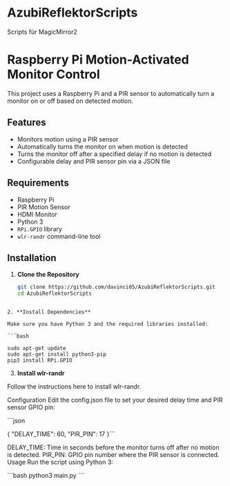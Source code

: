 # AzubiReflektorScripts
Scripts für MagicMirror2

# Raspberry Pi Motion-Activated Monitor Control

This project uses a Raspberry Pi and a PIR sensor to automatically turn a monitor on or off based on detected motion.

## Features

- Monitors motion using a PIR sensor
- Automatically turns the monitor on when motion is detected
- Turns the monitor off after a specified delay if no motion is detected
- Configurable delay and PIR sensor pin via a JSON file

## Requirements

- Raspberry Pi
- PIR Motion Sensor
- HDMI Monitor
- Python 3
- `RPi.GPIO` library
- `wlr-randr` command-line tool

## Installation

1. **Clone the Repository**

   ```bash
   git clone https://github.com/davinci05/AzubiReflektorScripts.git
   cd AzubiReflektorScripts
```

2. **Install Dependencies**

Make sure you have Python 3 and the required libraries installed:

´´´bash

sudo apt-get update
sudo apt-get install python3-pip
pip3 install RPi.GPIO
```

3. **Install wlr-randr**

Follow the instructions here to install wlr-randr.

Configuration
Edit the config.json file to set your desired delay time and PIR sensor GPIO pin:

´´´json

{
    "DELAY_TIME": 60,
    "PIR_PIN": 17
}´´´

DELAY_TIME: Time in seconds before the monitor turns off after no motion is detected.
PIR_PIN: GPIO pin number where the PIR sensor is connected.
Usage
Run the script using Python 3:


´´´bash
python3 main.py
´´´
